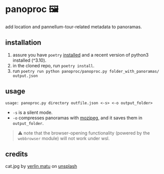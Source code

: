 # panoproc 🖼️
add location and pannellum-tour-related metadata to panoramas.

## installation

1. assure you have `poetry` [installed](https://python-poetry.org/docs/#installing-with-pipx) and a recent version of python3 installed (^3.10).
2. in the cloned repo, run `poetry install`.
3. run `poetry run python panoproc/panoproc.py folder_with_panoramas/ output.json`

## usage

`usage: panoproc.py directory outfile.json <-s> <-o output_folder>`

* `-s` is a silent mode.
* `-o` compresses panoramas with [mozjpeg](https://github.com/mozilla/mozjpeg), and it saves them in `output_folder`.

> ⚠️ note that the browser-opening functionality (powered by the `webbrowser` module) will not work under wsl.

## credits

cat.jpg by [yerlin matu](https://unsplash.com/@yerlinmatu) on [unsplash](https://unsplash.com/photos/shallow-focus-photography-of-white-and-brown-cat-GtwiBmtJvaU)
